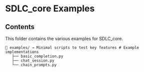 # SDLC_core Examples

## Contents

This folder contains the various examples for SDLC_core.
```
📁 examples/ → Minimal scripts to test key features # Example implementations
   ├── basic_completion.py
   ├── chat_session.py
   └── chain_prompts.py
```
